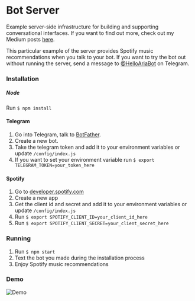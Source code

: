 # Bot Server
Example server-side infrastructure for building and supporting conversational interfaces. If you want to find out more, check out my Medium posts [here]().

This particular example of the server provides Spotify music recommendations when you talk to your bot. If you want to try the bot out without running the server, send a message to [@HelloAriaBot](telegram.me/HelloAriaBot) on Telegram.

### Installation
##### Node
Run `$ npm install`

#### Telegram
1. Go into Telegram, talk to [BotFather](https://telegram.me/botfather).
2. Create a new bot.
3. Take the telegram token and add it to your environment variables or update `/config/index.js`
4. If you want to set your environment variable run `$ export TELEGRAM_TOKEN=your_token_here`

#### Spotify
1. Go to [developer.spotify.com](https://developer.spotify.com/)
2. Create a new app
3. Get the client id and secret and add it to your environment variables or update `/config/index.js`
4. Run `$ export SPOTIFY_CLIENT_ID=your_client_id_here`
5. Run `$ export SPOTIFY_CLIENT_SECRET=your_client_secret_here`

### Running
1. Run `$ npm start`
2. Text the bot you made during the installation process
3. Enjoy Spotify music recommendations

### Demo
![Demo](./demo.gif)
